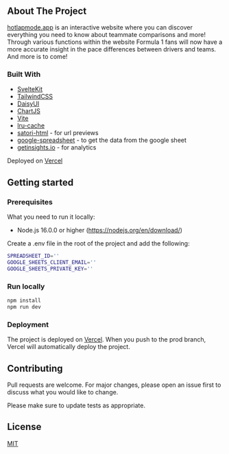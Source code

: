 <!-- PROJECT LOGO -->
<p align="center" style="margin-top: -80px;">
  <a href="https://www.hotlapmode.app/">
   <img src="https://www.hotlapmode.app/images/hlm.png" alt="Logo">
  </a>

  <h3 align="center" style="margin-top: -100px;"><a href="https://hotlapmode.app/"><strong>hotlapmode.app</strong></a></h3>

  <p align="center">
    An interactive website where you can discover everything you need to know about f1 driver/team comparisons and more!
    <br />
    <a href="https://hotlapmode.app/"><strong>View more »</strong></a>
</p>

## About The Project

[hotlapmode.app](https://hotlapmode.app) is an interactive website where you can discover everything you need to know about teammate comparisons and more! Through various functions within the website Formula 1 fans will now have a more accurate insight in the pace differences between drivers and teams. And more is to come!

### Built With

- [SvelteKit](https://kit.svelte.dev/)
- [TailwindCSS](https://tailwindcss.com/)
- [DaisyUI](https://daisyui.com/)
- [ChartJS](https://www.chartjs.org/)
- [Vite](https://vitejs.dev/)
- [lru-cache](https://www.npmjs.com/package/lru-cache)
- [satori-html](https://www.npmjs.com/package/satori-html) - for url previews
- [google-spreadsheet](https://www.npmjs.com/package/google-spreadsheet) - to get the data from the google sheet
- [getinsights.io](https://getinsights.io/) - for analytics

Deployed on [Vercel](https://vercel.com/)

## Getting started

### Prerequisites

What you need to run it locally:

- Node.js 16.0.0 or higher (https://nodejs.org/en/download/)

Create a .env file in the root of the project and add the following:

```bash
SPREADSHEET_ID=''
GOOGLE_SHEETS_CLIENT_EMAIL=''
GOOGLE_SHEETS_PRIVATE_KEY=''
```

### Run locally

```bash
npm install
npm run dev
```

### Deployment

The project is deployed on [Vercel](https://vercel.com/). When you push to the prod branch, Vercel will automatically deploy the project.

## Contributing

Pull requests are welcome. For major changes, please open an issue first
to discuss what you would like to change.

Please make sure to update tests as appropriate.

## License

[MIT](https://choosealicense.com/licenses/mit/)
